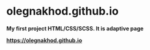 # olegnakhod.github.io
<h4>My first project HTML/CSS/SCSS. It is adaptive page</4>

<a>https://olegnakhod.github.io</a>
